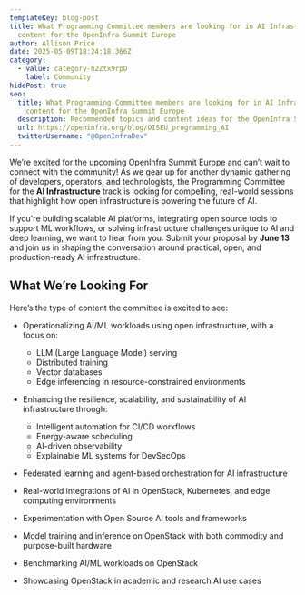```yaml
---
templateKey: blog-post
title: What Programming Committee members are looking for in AI Infrastructure
  content for the OpenInfra Summit Europe
author: Allison Price
date: 2025-05-09T18:24:18.366Z
category:
  - value: category-h2Ztx9rpD
    label: Community
hidePost: true
seo:
  title: What Programming Committee members are looking for in AI Infrastructure
    content for the OpenInfra Summit Europe
  description: Recommended topics and content ideas for the OpenInfra Summit Europe
  url: https://openinfra.org/blog/OISEU_programming_AI
  twitterUsername: "@OpenInfraDev"
---
```

We’re excited for the upcoming OpenInfra Summit Europe and can’t wait to connect with the community! As we gear up for another dynamic gathering of developers, operators, and technologists, the Programming Committee for the **AI Infrastructure** track is looking for compelling, real-world sessions that highlight how open infrastructure is powering the future of AI.

If you're building scalable AI platforms, integrating open source tools to support ML workflows, or solving infrastructure challenges unique to AI and deep learning, we want to hear from you. Submit your proposal by **June 13** and join us in shaping the conversation around practical, open, and production-ready AI infrastructure.

## What We’re Looking For

Here’s the type of content the committee is excited to see:

* Operationalizing AI/ML workloads using open infrastructure, with a focus on:

  * LLM (Large Language Model) serving
  * Distributed training
  * Vector databases
  * Edge inferencing in resource-constrained environments
* Enhancing the resilience, scalability, and sustainability of AI infrastructure through:

  * Intelligent automation for CI/CD workflows
  * Energy-aware scheduling
  * AI-driven observability
  * Explainable ML systems for DevSecOps
* Federated learning and agent-based orchestration for AI infrastructure
* Real-world integrations of AI in OpenStack, Kubernetes, and edge computing environments
* Experimentation with Open Source AI tools and frameworks
* Model training and inference on OpenStack with both commodity and purpose-built hardware
* Benchmarking AI/ML workloads on OpenStack
* Showcasing OpenStack in academic and research AI use cases